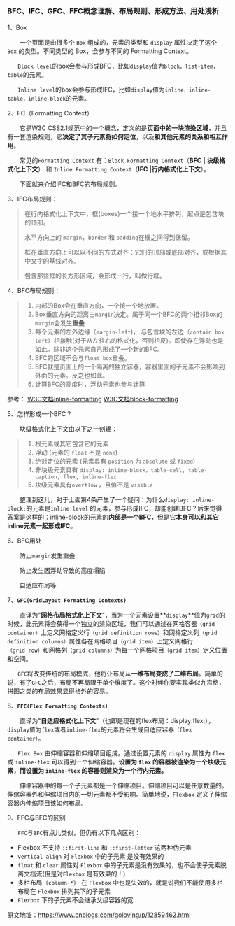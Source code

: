 ### BFC、IFC、GFC、FFC概念理解、布局规则、形成方法、用处浅析

1、Box

　　一个页面是由很多个 `Box` 组成的，元素的类型和 `display` 属性决定了这个 `Box` 的类型。不同类型的 Box，会参与不同的 Formatting Context。

`　　Block level`的box会参与形成BFC，比如`display`值为`block，list-item，table`的元素。

`　　Inline level`的box会参与形成IFC，比如`display`值为`inline，inline-table，inline-block`的元素。

2、FC（Formatting Context）

　　它是W3C CSS2.1规范中的一个概念，定义的是**页面中的一块渲染区域**，并且有一套渲染规则，它**决定了其子元素将如何定位**，以及**和其他元素的关系和相互作用**。

　　常见的`Formatting Context` 有：`Block Formatting Context`（**BFC | 块级格式化上下文**） 和 `Inline Formatting Context`（**IFC |行内格式化上下文**）。

　　下面就来介绍IFC和BFC的布局规则。

3、IFC布局规则：

> 在行内格式化上下文中，框(boxes)一个接一个地水平排列，起点是包含块的顶部。
>
> 水平方向上的 `margin`，`border` 和 `padding`在框之间得到保留。
>
> 框在垂直方向上可以以不同的方式对齐：它们的顶部或底部对齐，或根据其中文字的基线对齐。
>
> 包含那些框的长方形区域，会形成一行，叫做行框。

 4、BFC布局规则：

> 1. 内部的Box会在垂直方向，一个接一个地放置。
> 2. Box垂直方向的距离由`margin`决定。属于同一个BFC的两个相邻Box的`margin`会发生**重叠**
> 3. 每个元素的左外边缘（`margin-left`)， 与包含块的左边（`contain box left`）相接触(对于从左往右的格式化，否则相反)。即使存在浮动也是如此。除非这个元素自己形成了一个新的BFC。
> 4. BFC的区域不会与`float box`重叠。
> 5. BFC就是页面上的一个隔离的独立容器，容器里面的子元素不会影响到外面的元素。反之也如此。
> 6. 计算BFC的高度时，浮动元素也参与计算

参考：
[W3C文档inline-formatting](https://www.w3.org/TR/CSS2/visuren.html#inline-formatting)
[W3C文档block-formatting](https://www.w3.org/TR/CSS2/visuren.html#block-formatting)

5、怎样形成一个BFC？

　　块级格式化上下文由以下之一创建：

> 1. 根元素或其它包含它的元素
> 2. 浮动 (元素的 `float` 不是 `none`)
> 3. 绝对定位的元素 (元素具有 `position` 为 `absolute` 或 `fixed`)
> 4. 非块级元素具有 `display: inline-block，table-cell, table-caption, flex, inline-flex`
> 5. 块级元素具有`overflow` ，且值不是 `visible`

　　整理到这儿，对于上面第4条产生了一个疑问：为什么`display: inline-block;`的元素是`inline level` 的元素，参与形成IFC，却能创建BFC？后来觉得答案是这样的：inline-block的元素的**内部是一个BFC**，但是它**本身可以和其它inline元素一起形成IFC**。

6、BFC用处

　　防止`margin`发生重叠

　　防止发生因浮动导致的高度塌陷

　　自适应布局等

7、**`GFC(GridLayout Formatting Contexts)`**

　　直译为"**网格布局格式化上下文**"，当为一个元素设置**`display`**值为`grid`的时候，此元素将会获得一个独立的渲染区域，我们可以通过在网格容器`（grid container）`上定义网格定义行`（grid definition rows）`和网格定义列`（grid definition columns）`属性各在网格项目`（grid item）`上定义网格行`（grid row）`和网格列`（grid columns）`为每一个网格项目`（grid item）`定义位置和空间。

`　　GFC`将改变传统的布局模式，他将让布局从**一维布局变成了二维布局**。简单的说，有了`GFC`之后，布局不再局限于单个维度了。这个时候你要实现类似九宫格，拼图之类的布局效果显得格外的容易。

8、**`FFC(Flex Formatting Contexts)`**

　　直译为"**自适应格式化上下文**"（也即是现在的flex布局：display:flex;），`display`值为`flex`或者`inline-flex`的元素将会生成自适应容器`（flex container）`。

`　　Flex Box` 由伸缩容器和伸缩项目组成。通过设置元素的 `display` 属性为 `flex` 或 `inline-flex` 可以得到一个伸缩容器。**设置为 `flex` 的容器被渲染为一个块级元素，而设置为 `inline-flex` 的容器则渲染为一个行内元素。**

　　伸缩容器中的每一个子元素都是一个伸缩项目。伸缩项目可以是任意数量的。伸缩容器外和伸缩项目内的一切元素都不受影响。简单地说，`Flexbox` 定义了伸缩容器内伸缩项目该如何布局。

9、FFC与BFC的区别

`　　FFC`与`BFC`有点儿类似，但仍有以下几点区别：

- Flexbox 不支持 `::first-line` 和 `::first-letter` 这两种伪元素
- `vertical-align` 对 `Flexbox` 中的子元素 是没有效果的
- `float` 和 `clear` 属性对 `Flexbox` 中的子元素是没有效果的，也不会使子元素脱离文档流(但是对`Flexbox` 是有效果的！)
- 多栏布局（`column-*`） 在 `Flexbox` 中也是失效的，就是说我们不能使用多栏布局在 `Flexbox` 排列其下的子元素
- `Flexbox` 下的子元素不会继承父级容器的宽

原文地址：https://www.cnblogs.com/goloving/p/12859462.html